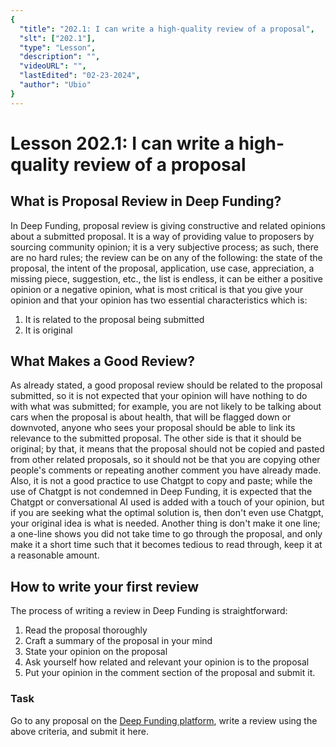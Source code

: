 ```yaml
---
{
  "title": "202.1: I can write a high-quality review of a proposal",
  "slt": ["202.1"],
  "type": "Lesson",
  "description": "",
  "videoURL": "",
  "lastEdited": "02-23-2024",
  "author": "Ubio"
}
---
```


# Lesson 202.1: I can write a high-quality review of a proposal

## What is Proposal Review in Deep Funding?

In Deep Funding, proposal review is giving constructive and related opinions about a submitted proposal. It is a way of providing value to proposers by sourcing community opinion; it is a very subjective process; as such, there are no hard rules; the review can be on any of the following: the state of the proposal, the intent of the proposal, application, use case, appreciation, a missing piece, suggestion, etc., the list is endless, it can be either a positive opinion or a negative opinion, what is most critical is that you give your opinion and that your opinion has two essential characteristics which is:

1. It is related to the proposal being submitted
2. It is original

## What Makes a Good Review?

As already stated, a good proposal review should be related to the proposal submitted, so it is not expected that your opinion will have nothing to do with what was submitted; for example, you are not likely to be talking about cars when the proposal is about health, that will be flagged down or downvoted, anyone who sees your proposal should be able to link its relevance to the submitted proposal. The other side is that it should be original; by that, it means that the proposal should not be copied and pasted from other related proposals, so it should not be that you are copying other people\'s comments or repeating another comment you have already made. Also, it is not a good practice to use Chatgpt to copy and paste; while the use of Chatgpt is not condemned in Deep Funding, it is expected that the Chatgpt or conversational AI used is added with a touch of your opinion, but if you are seeking what the optimal solution is, then don\'t even use Chatgpt, your original idea is what is needed. Another thing is don't make it one line; a one-line shows you did not take time to go through the proposal, and only make it a short time such that it becomes tedious to read through, keep it at a reasonable amount.

## How to write your first review

The process of writing a review in Deep Funding is straightforward:

1. Read the proposal thoroughly
2. Craft a summary of the proposal in your mind
3. State your opinion on the proposal
4. Ask yourself how related and relevant your opinion is to the proposal
5. Put your opinion in the comment section of the proposal and submit it.

### Task

Go to any proposal on the [Deep Funding platform](https://deepfunding.ai/), write a review using the above criteria, and submit it here.
